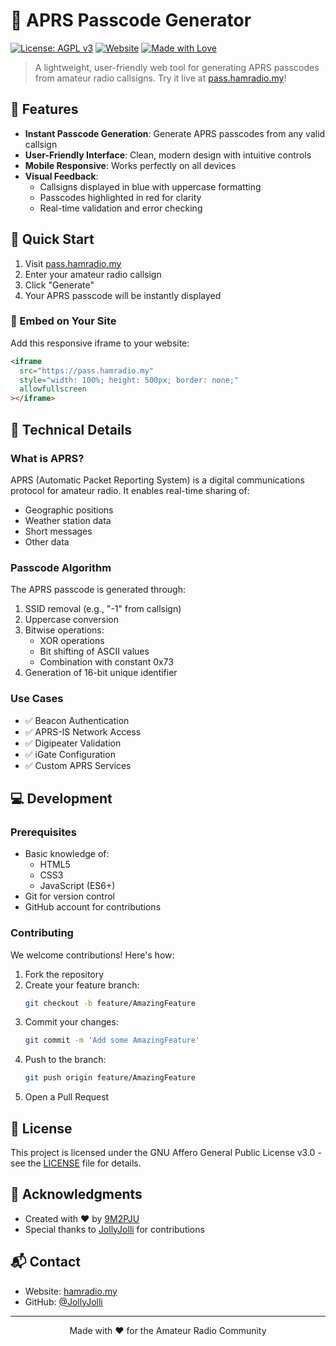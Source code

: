 # 📡 APRS Passcode Generator

[![License: AGPL v3](https://img.shields.io/badge/License-AGPL%20v3-blue.svg)](https://www.gnu.org/licenses/agpl-3.0)
[![Website](https://img.shields.io/website?url=https%3A%2F%2Fpass.hamradio.my)](https://pass.hamradio.my)
[![Made with Love](https://img.shields.io/badge/Made%20with-❤️-red.svg)](https://hamradio.my)

> A lightweight, user-friendly web tool for generating APRS passcodes from amateur radio callsigns. Try it live at [pass.hamradio.my](https://pass.hamradio.my)!



## 🌟 Features

- **Instant Passcode Generation**: Generate APRS passcodes from any valid callsign
- **User-Friendly Interface**: Clean, modern design with intuitive controls
- **Mobile Responsive**: Works perfectly on all devices
- **Visual Feedback**: 
  - Callsigns displayed in blue with uppercase formatting
  - Passcodes highlighted in red for clarity
  - Real-time validation and error checking

## 🚀 Quick Start

1. Visit [pass.hamradio.my](https://pass.hamradio.my)
2. Enter your amateur radio callsign
3. Click "Generate"
4. Your APRS passcode will be instantly displayed

### 📌 Embed on Your Site

Add this responsive iframe to your website:

```html
<iframe 
  src="https://pass.hamradio.my" 
  style="width: 100%; height: 500px; border: none;" 
  allowfullscreen
></iframe>
```

## 🔧 Technical Details

### What is APRS?

APRS (Automatic Packet Reporting System) is a digital communications protocol for amateur radio. It enables real-time sharing of:
- Geographic positions
- Weather station data
- Short messages
- Other data

### Passcode Algorithm

The APRS passcode is generated through:
1. SSID removal (e.g., "-1" from callsign)
2. Uppercase conversion
3. Bitwise operations:
   - XOR operations
   - Bit shifting of ASCII values
   - Combination with constant 0x73
4. Generation of 16-bit unique identifier

### Use Cases

- ✅ Beacon Authentication
- ✅ APRS-IS Network Access
- ✅ Digipeater Validation
- ✅ iGate Configuration
- ✅ Custom APRS Services

## 💻 Development

### Prerequisites

- Basic knowledge of:
  - HTML5
  - CSS3
  - JavaScript (ES6+)
- Git for version control
- GitHub account for contributions

### Contributing

We welcome contributions! Here's how:

1. Fork the repository
2. Create your feature branch:
   ```bash
   git checkout -b feature/AmazingFeature
   ```
3. Commit your changes:
   ```bash
   git commit -m 'Add some AmazingFeature'
   ```
4. Push to the branch:
   ```bash
   git push origin feature/AmazingFeature
   ```
5. Open a Pull Request

## 📄 License

This project is licensed under the GNU Affero General Public License v3.0 - see the [LICENSE](https://www.gnu.org/licenses/agpl-3.0.html) file for details.

## 🙏 Acknowledgments

- Created with ❤️ by [9M2PJU](https://hamradio.my)
- Special thanks to [JollyJolli](https://github.com/JollyJolli) for contributions

## 📬 Contact

- Website: [hamradio.my](https://hamradio.my)
- GitHub: [@JollyJolli](https://github.com/JollyJolli)

---

<p align="center">
  Made with ❤️ for the Amateur Radio Community
</p>
